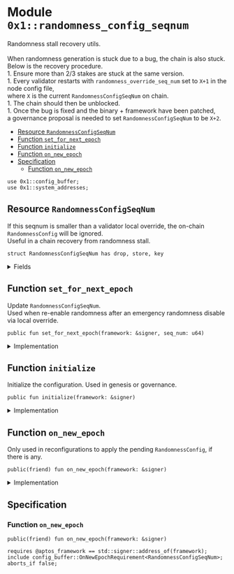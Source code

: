 
<a id="0x1_randomness_config_seqnum"></a>

# Module `0x1::randomness_config_seqnum`

Randomness stall recovery utils.<br/><br/> When randomness generation is stuck due to a bug, the chain is also stuck. Below is the recovery procedure.<br/> 1. Ensure more than 2/3 stakes are stuck at the same version.<br/> 1. Every validator restarts with <code>randomness_override_seq_num</code> set to <code>X&#43;1</code> in the node config file,<br/>    where <code>X</code> is the current <code>RandomnessConfigSeqNum</code> on chain.<br/> 1. The chain should then be unblocked.<br/> 1. Once the bug is fixed and the binary &#43; framework have been patched,<br/>    a governance proposal is needed to set <code>RandomnessConfigSeqNum</code> to be <code>X&#43;2</code>.


-  [Resource `RandomnessConfigSeqNum`](#0x1_randomness_config_seqnum_RandomnessConfigSeqNum)
-  [Function `set_for_next_epoch`](#0x1_randomness_config_seqnum_set_for_next_epoch)
-  [Function `initialize`](#0x1_randomness_config_seqnum_initialize)
-  [Function `on_new_epoch`](#0x1_randomness_config_seqnum_on_new_epoch)
-  [Specification](#@Specification_0)
    -  [Function `on_new_epoch`](#@Specification_0_on_new_epoch)


<pre><code>use 0x1::config_buffer;<br/>use 0x1::system_addresses;<br/></code></pre>



<a id="0x1_randomness_config_seqnum_RandomnessConfigSeqNum"></a>

## Resource `RandomnessConfigSeqNum`

If this seqnum is smaller than a validator local override, the on&#45;chain <code>RandomnessConfig</code> will be ignored.<br/> Useful in a chain recovery from randomness stall.


<pre><code>struct RandomnessConfigSeqNum has drop, store, key<br/></code></pre>



<details>
<summary>Fields</summary>


<dl>
<dt>
<code>seq_num: u64</code>
</dt>
<dd>

</dd>
</dl>


</details>

<a id="0x1_randomness_config_seqnum_set_for_next_epoch"></a>

## Function `set_for_next_epoch`

Update <code>RandomnessConfigSeqNum</code>.<br/> Used when re&#45;enable randomness after an emergency randomness disable via local override.


<pre><code>public fun set_for_next_epoch(framework: &amp;signer, seq_num: u64)<br/></code></pre>



<details>
<summary>Implementation</summary>


<pre><code>public fun set_for_next_epoch(framework: &amp;signer, seq_num: u64) &#123;<br/>    system_addresses::assert_aptos_framework(framework);<br/>    config_buffer::upsert(RandomnessConfigSeqNum &#123; seq_num &#125;);<br/>&#125;<br/></code></pre>



</details>

<a id="0x1_randomness_config_seqnum_initialize"></a>

## Function `initialize`

Initialize the configuration. Used in genesis or governance.


<pre><code>public fun initialize(framework: &amp;signer)<br/></code></pre>



<details>
<summary>Implementation</summary>


<pre><code>public fun initialize(framework: &amp;signer) &#123;<br/>    system_addresses::assert_aptos_framework(framework);<br/>    if (!exists&lt;RandomnessConfigSeqNum&gt;(@aptos_framework)) &#123;<br/>        move_to(framework, RandomnessConfigSeqNum &#123; seq_num: 0 &#125;)<br/>    &#125;<br/>&#125;<br/></code></pre>



</details>

<a id="0x1_randomness_config_seqnum_on_new_epoch"></a>

## Function `on_new_epoch`

Only used in reconfigurations to apply the pending <code>RandomnessConfig</code>, if there is any.


<pre><code>public(friend) fun on_new_epoch(framework: &amp;signer)<br/></code></pre>



<details>
<summary>Implementation</summary>


<pre><code>public(friend) fun on_new_epoch(framework: &amp;signer) acquires RandomnessConfigSeqNum &#123;<br/>    system_addresses::assert_aptos_framework(framework);<br/>    if (config_buffer::does_exist&lt;RandomnessConfigSeqNum&gt;()) &#123;<br/>        let new_config &#61; config_buffer::extract&lt;RandomnessConfigSeqNum&gt;();<br/>        if (exists&lt;RandomnessConfigSeqNum&gt;(@aptos_framework)) &#123;<br/>            &#42;borrow_global_mut&lt;RandomnessConfigSeqNum&gt;(@aptos_framework) &#61; new_config;<br/>        &#125; else &#123;<br/>            move_to(framework, new_config);<br/>        &#125;<br/>    &#125;<br/>&#125;<br/></code></pre>



</details>

<a id="@Specification_0"></a>

## Specification


<a id="@Specification_0_on_new_epoch"></a>

### Function `on_new_epoch`


<pre><code>public(friend) fun on_new_epoch(framework: &amp;signer)<br/></code></pre>




<pre><code>requires @aptos_framework &#61;&#61; std::signer::address_of(framework);<br/>include config_buffer::OnNewEpochRequirement&lt;RandomnessConfigSeqNum&gt;;<br/>aborts_if false;<br/></code></pre>


[move-book]: https://aptos.dev/move/book/SUMMARY
